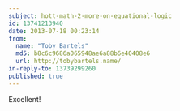 ```yaml
---
subject: hott-math-2-more-on-equational-logic
id: 13741213940
date: 2013-07-18 00:23:14
from:
  name: "Toby Bartels"
  md5: b8c6c9686a065948ae6a88b6e40408e6
  url: http://tobybartels.name/
in-reply-to: 13739299260
published: true
---
```

Excellent!
